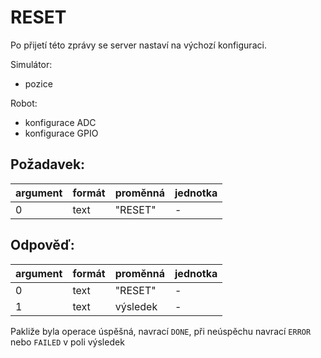 # RESET

Po přijetí této zprávy se server nastaví na výchozí konfiguraci.

Simulátor:
* pozice

Robot:
* konfigurace ADC
* konfigurace GPIO

## Požadavek:

| argument | formát | proměnná | jednotka    | 
|----------|--------|----------|-------------|
| 0        | text   | "RESET"  | -           |

## Odpověď:

| argument | formát | proměnná | jednotka    | 
|----------|--------|----------|-------------|
| 0        | text   | "RESET"  | -           |
| 1        | text   | výsledek | -           |

Pakliže byla operace úspěšná, navrací `DONE`, při neúspěchu navrací `ERROR` nebo `FAILED` v poli výsledek
